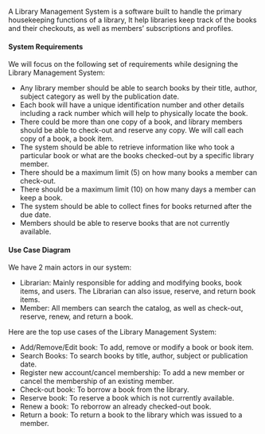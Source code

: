 A Library Management System is a software built to handle the primary housekeeping functions of a library, It help libraries keep track of the books and their checkouts, as well as members’ subscriptions and profiles.

#### System Requirements
We will focus on the following set of requirements while designing the Library Management System:

- Any library member should be able to search books by their title, author, subject category as well by the publication date.
- Each book will have a unique identification number and other details including a rack number which will help to physically locate the book.
- There could be more than one copy of a book, and library members should be able to check-out and reserve any copy. We will call each copy of a book, a book item.
- The system should be able to retrieve information like who took a particular book or what are the books checked-out by a specific library member.
- There should be a maximum limit (5) on how many books a member can check-out.
- There should be a maximum limit (10) on how many days a member can keep a book.
- The system should be able to collect fines for books returned after the due date.
- Members should be able to reserve books that are not currently available.

#### Use Case Diagram
We have 2 main actors in our system:

- Librarian: Mainly responsible for adding and modifying books, book items, and users. The Librarian can also issue, reserve, and return book items.
- Member: All members can search the catalog, as well as check-out, reserve, renew, and return a book.

Here are the top use cases of the Library Management System:
- Add/Remove/Edit book: To add, remove or modify a book or book item.
- Search Books: To search books by title, author, subject or publication date.
- Register new account/cancel membership: To add a new member or cancel the membership of an existing member.
- Check-out book: To borrow a book from the library.
- Reserve book: To reserve a book which is not currently available.
- Renew a book: To reborrow an already checked-out book.
- Return a book: To return a book to the library which was issued to a member.
